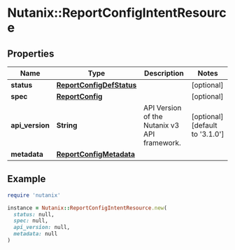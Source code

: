 # Nutanix::ReportConfigIntentResource

## Properties

| Name | Type | Description | Notes |
| ---- | ---- | ----------- | ----- |
| **status** | [**ReportConfigDefStatus**](ReportConfigDefStatus.md) |  | [optional] |
| **spec** | [**ReportConfig**](ReportConfig.md) |  | [optional] |
| **api_version** | **String** | API Version of the Nutanix v3 API framework. | [optional][default to &#39;3.1.0&#39;] |
| **metadata** | [**ReportConfigMetadata**](ReportConfigMetadata.md) |  |  |

## Example

```ruby
require 'nutanix'

instance = Nutanix::ReportConfigIntentResource.new(
  status: null,
  spec: null,
  api_version: null,
  metadata: null
)
```

